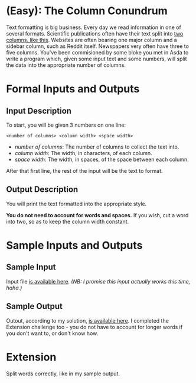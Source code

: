 # [](#EasyIcon) **(Easy)**: The Column Conundrum
Text formatting is big business. Every day we read information in one of several formats. Scientific publications often have their text split into [two columns, like this](https://isotropic.org/papers/chicken.pdf). Websites are often bearing one major column and a sidebar column, such as Reddit itself. Newspapers very often have three to five columns. You've been commisioned by some bloke you met in Asda to write a program which, given some input text and some numbers, will split the data into the appropriate number of columns.

# Formal Inputs and Outputs

## Input Description

To start, you will be given 3 numbers on one line:

	<number of columns> <column width> <space width>

* *number of columns*: The number of columns to collect the text into.
* *column width*: The width, in characters, of each column.
* *space width*: The width, in spaces, of the space between each column.

After that first line, the rest of the input will be the text to format.

## Output Description

You will print the text formatted into the appropriate style.

**You do not need to account for words and spaces.** If you wish, cut a word into two, so as to keep the column width constant.

# Sample Inputs and Outputs

## Sample Input

Input file [is available here](https://gist.githubusercontent.com/Quackmatic/b19f592be2c0ee9e22d7/raw/45457a757d1f126d94a4736354c78906eeb819a3/c182e-input.txt). *(NB: I promise this input actually works this time, haha.)*

## Sample Output

Outout, according to my solution, [is available here](https://gist.githubusercontent.com/Quackmatic/1ef9af9f3989e48ee1c4/raw/4cbcd546b7bc1dd415b9a804eb93e671d927cb43/c182e-output.txt). I completed the Extension challenge too - you do not have to account for longer words if you don't want to, or don't know how.

# Extension

Split words correctly, like in my sample output.